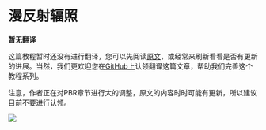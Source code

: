 # 漫反射辐照

**暂无翻译**

这篇教程暂时还没有进行翻译，您可以先阅读[原文](https://learnopengl.com/#!PBR/IBL/Diffuse-irradiance)，或经常来刷新看看是否有更新的进展。当然，我们更欢迎您在[GitHub上](https://github.com/LearnOpenGL-CN/LearnOpenGL-CN)认领翻译这篇文章，帮助我们完善这个教程系列。

注意，作者正在对PBR章节进行大的调整，原文的内容时时可能有更新，所以建议目前不要进行认领。

<img src="../../../img/development.png" class="clean">